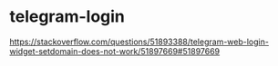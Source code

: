 # telegram-login

https://stackoverflow.com/questions/51893388/telegram-web-login-widget-setdomain-does-not-work/51897669#51897669
